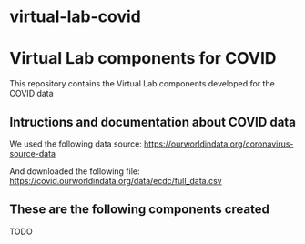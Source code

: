 # virtual-lab-covid
# Virtual Lab components for COVID

This repository contains the Virtual Lab components developed for the COVID data

## Intructions and documentation about COVID data

We used the following data source:
https://ourworldindata.org/coronavirus-source-data

And downloaded the following file:
https://covid.ourworldindata.org/data/ecdc/full_data.csv

## These are the following components created

TODO
